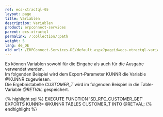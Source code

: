 ```yaml
---
ref: ecs-xtractql-05
layout: page
title: Variablen
description: Variablen
product: erpconnect-services
parent: ecs-xtractql
permalink: /:collection/:path
weight: 5
lang: de_DE
old_url: /ERPConnect-Services-DE/default.aspx?pageid=ecs-xtractql-variablen
---
```


Es können Variablen sowohl für die Eingabe als auch für die Ausgabe verwendet werden.<br>
Im folgenden Beispiel wird dem Export-Parameter KUNNR die Variable @KUNNR zugewiesen.<br>
Die Ergebnistabelle *CUSTOMER_T*  wird im folgenden Beispiel in die Table-Variable *@RETVAL* gespeichert.

{% highlight sql %}
EXECUTE FUNCTION 'SD_RFC_CUSTOMER_GET' 
EXPORTS KUNNR= @KUNNR 
TABLES CUSTOMER_T INTO @RETVAL;
{% endhighlight %}